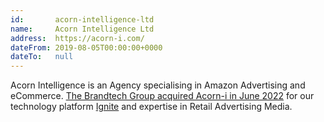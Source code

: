 ```yaml
---
id:       acorn-intelligence-ltd
name:     Acorn Intelligence Ltd
address:  https://acorn-i.com/
dateFrom: 2019-08-05T00:00:00+0000
dateTo:   null
---
```

Acorn Intelligence is an Agency specialising in Amazon Advertising and eCommerce. [The Brandtech Group acquired Acorn-i in June 2022](https://thebrandtechgroup.com/pr/the-brandtech-group-acquires-leading-e-commerce-tech-platform-acorn-i.html) for our technology platform [Ignite](https://ignite.acorn-i.com/) and expertise in Retail Advertising Media.
